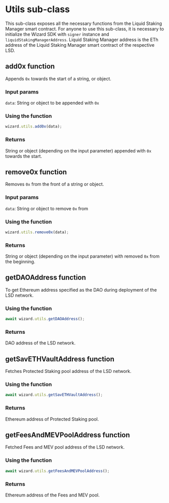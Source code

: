 # Utils sub-class
This sub-class exposes all the necessary functions from the Liquid Staking Manager smart contract. For anyone to use this sub-class, it is necessary to initialize the Wizard SDK with `signer` instance and `liquidStakingManagerAddress`. Liquid Staking Manager address is the ETh address of the Liquid Staking Manager smart contract of the respective LSD.  

## add0x function
Appends `0x` towards the start of a string, or object.  

### Input params
`data`: String or object to be appended with `0x`  

### Using the function
```js
wizard.utils.add0x(data);
```

### Returns
String or object (depending on the input parameter) appended with `0x` towards the start.  

## remove0x function
Removes `0x` from the front of a string or object.  

### Input params
`data`: String or object to remove `0x` from  

### Using the function
```js
wizard.utils.remove0x(data);
```

### Returns
String or object (depending on the input parameter) with removed `0x` from the beginning.  

## getDAOAddress function
To get Ethereum address specified as the DAO during deployment of the LSD network.  

### Using the function
```js
await wizard.utils.getDAOAddress();
```

### Returns
DAO address of the LSD network.  

## getSavETHVaultAddress function
Fetches Protected Staking pool address of the LSD network.  

### Using the function
```js
await wizard.utils.getSavETHVaultAddress();
```

### Returns
Ethereum address of Protected Staking pool.  

## getFeesAndMEVPoolAddress function
Fetched Fees and MEV pool address of the LSD network.  

### Using the function
```js
await wizard.utils.getFeesAndMEVPoolAddress();
```

### Returns
Ethereum address of the Fees and MEV pool.  